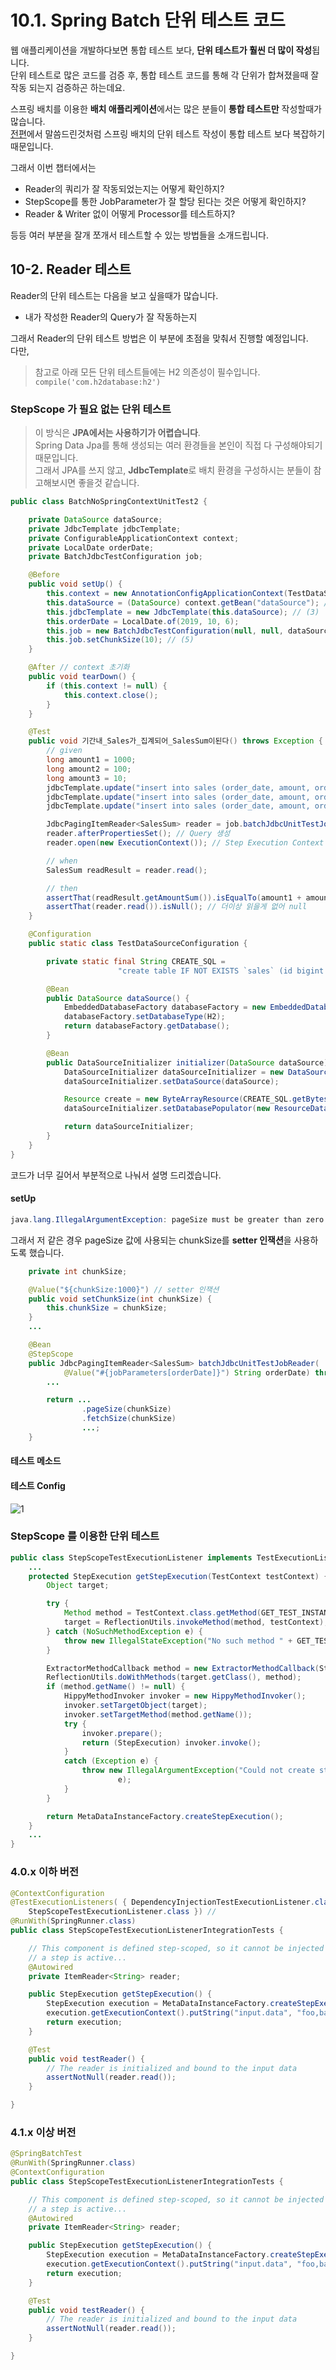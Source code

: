 # 10.1. Spring Batch 단위 테스트 코드

웹 애플리케이션을 개발하다보면 통합 테스트 보다, **단위 테스트가 훨씬 더 많이 작성**됩니다.  
단위 테스트로 많은 코드를 검증 후, 통합 테스트 코드를 통해 각 단위가 합쳐졌을때 잘 작동 되는지 검증하곤 하는데요.  
  
스프링 배치를 이용한 **배치 애플리케이션**에서는 많은 분들이 **통합 테스트만** 작성할때가 많습니다.  
[전편](https://jojoldu.tistory.com/455)에서 말씀드린것처럼 스프링 배치의 단위 테스트 작성이 통합 테스트 보다 복잡하기 때문입니다.  
  
그래서 이번 챕터에서는

* Reader의 쿼리가 잘 작동되었는지는 어떻게 확인하지?
* StepScope를 통한 JobParameter가 잘 할당 된다는 것은 어떻게 확인하지?
* Reader & Writer 없이 어떻게 Processor를 테스트하지?

등등 여러 부분을 잘개 쪼개서 테스트할 수 있는 방법들을 소개드립니다.

## 10-2. Reader 테스트

Reader의 단위 테스트는 다음을 보고 싶을때가 많습니다.

* 내가 작성한 Reader의 Query가 잘 작동하는지

그래서 Reader의 단위 테스트 방법은 이 부분에 초점을 맞춰서 진행할 예정입니다.  
다만, 

> 참고로 아래 모든 단위 테스트들에는 H2 의존성이 필수입니다.
> ```compile('com.h2database:h2')```



### StepScope 가 필요 없는 단위 테스트

> 이 방식은 **JPA에서는 사용하기가 어렵습니다**.  
> Spring Data Jpa를 통해 생성되는 여러 환경들을 본인이 직접 다 구성해야되기 때문입니다.  
> 그래서 JPA를 쓰지 않고, **JdbcTemplate**로 배치 환경을 구성하시는 분들이 참고해보시면 좋을것 같습니다.


```java
public class BatchNoSpringContextUnitTest2 {

    private DataSource dataSource;
    private JdbcTemplate jdbcTemplate;
    private ConfigurableApplicationContext context;
    private LocalDate orderDate;
    private BatchJdbcTestConfiguration job;

    @Before
    public void setUp() {
        this.context = new AnnotationConfigApplicationContext(TestDataSourceConfiguration.class); // (1)
        this.dataSource = (DataSource) context.getBean("dataSource"); // (2)
        this.jdbcTemplate = new JdbcTemplate(this.dataSource); // (3)
        this.orderDate = LocalDate.of(2019, 10, 6);
        this.job = new BatchJdbcTestConfiguration(null, null, dataSource); // (4)
        this.job.setChunkSize(10); // (5)
    }

    @After // context 초기화
    public void tearDown() {
        if (this.context != null) {
            this.context.close();
        }
    }

    @Test
    public void 기간내_Sales가_집계되어_SalesSum이된다() throws Exception {
        // given
        long amount1 = 1000;
        long amount2 = 100;
        long amount3 = 10;
        jdbcTemplate.update("insert into sales (order_date, amount, order_no) values (?, ?, ?)", orderDate, amount1, "1");
        jdbcTemplate.update("insert into sales (order_date, amount, order_no) values (?, ?, ?)", orderDate, amount2, "2");
        jdbcTemplate.update("insert into sales (order_date, amount, order_no) values (?, ?, ?)", orderDate, amount3, "3");

        JdbcPagingItemReader<SalesSum> reader = job.batchJdbcUnitTestJobReader(orderDate.format(FORMATTER));
        reader.afterPropertiesSet(); // Query 생성
        reader.open(new ExecutionContext()); // Step Execution Context 할당

        // when
        SalesSum readResult = reader.read();

        // then
        assertThat(readResult.getAmountSum()).isEqualTo(amount1 + amount2 + amount3); // 첫번째 결과 조회
        assertThat(reader.read()).isNull(); // 더이상 읽을게 없어 null
    }

    @Configuration
    public static class TestDataSourceConfiguration {

        private static final String CREATE_SQL =
                        "create table IF NOT EXISTS `sales` (id bigint not null auto_increment, amount bigint not null, order_date date, order_no varchar(255), primary key (id)) engine=InnoDB;";

        @Bean
        public DataSource dataSource() {
            EmbeddedDatabaseFactory databaseFactory = new EmbeddedDatabaseFactory();
            databaseFactory.setDatabaseType(H2);
            return databaseFactory.getDatabase();
        }

        @Bean
        public DataSourceInitializer initializer(DataSource dataSource) {
            DataSourceInitializer dataSourceInitializer = new DataSourceInitializer();
            dataSourceInitializer.setDataSource(dataSource);

            Resource create = new ByteArrayResource(CREATE_SQL.getBytes());
            dataSourceInitializer.setDatabasePopulator(new ResourceDatabasePopulator(create));

            return dataSourceInitializer;
        }
    }
}
```

코드가 너무 길어서 부분적으로 나눠서 설명 드리겠습니다.  

#### setUp


```java
java.lang.IllegalArgumentException: pageSize must be greater than zero
```

그래서 저 같은 경우 pageSize 값에 사용되는 chunkSize를 **setter 인잭션**을 사용하도록 했습니다.

```java
    private int chunkSize;

    @Value("${chunkSize:1000}") // setter 인잭션
    public void setChunkSize(int chunkSize) {
        this.chunkSize = chunkSize;
    }
    ...

    @Bean
    @StepScope
    public JdbcPagingItemReader<SalesSum> batchJdbcUnitTestJobReader(
            @Value("#{jobParameters[orderDate]}") String orderDate) throws Exception {
        ...

        return ...
                .pageSize(chunkSize)
                .fetchSize(chunkSize)
                ...;
    }
```

#### 테스트 메소드

#### 테스트 Config



![1](./images/1.png)

### StepScope 를 이용한 단위 테스트


```java
public class StepScopeTestExecutionListener implements TestExecutionListener {
    ...
    protected StepExecution getStepExecution(TestContext testContext) {
		Object target;

		try {
			Method method = TestContext.class.getMethod(GET_TEST_INSTANCE_METHOD);
			target = ReflectionUtils.invokeMethod(method, testContext);
		} catch (NoSuchMethodException e) {
			throw new IllegalStateException("No such method " + GET_TEST_INSTANCE_METHOD + " on provided TestContext", e);
		}

		ExtractorMethodCallback method = new ExtractorMethodCallback(StepExecution.class, "getStepExecution");
		ReflectionUtils.doWithMethods(target.getClass(), method);
		if (method.getName() != null) {
			HippyMethodInvoker invoker = new HippyMethodInvoker();
			invoker.setTargetObject(target);
			invoker.setTargetMethod(method.getName());
			try {
				invoker.prepare();
				return (StepExecution) invoker.invoke();
			}
			catch (Exception e) {
				throw new IllegalArgumentException("Could not create step execution from method: " + method.getName(),
						e);
			}
		}

		return MetaDataInstanceFactory.createStepExecution();
	}
    ...
}
```

### 4.0.x 이하 버전

```java
@ContextConfiguration
@TestExecutionListeners( { DependencyInjectionTestExecutionListener.class,
    StepScopeTestExecutionListener.class }) // 
@RunWith(SpringRunner.class)
public class StepScopeTestExecutionListenerIntegrationTests {

    // This component is defined step-scoped, so it cannot be injected unless
    // a step is active...
    @Autowired
    private ItemReader<String> reader;

    public StepExecution getStepExecution() {
        StepExecution execution = MetaDataInstanceFactory.createStepExecution();
        execution.getExecutionContext().putString("input.data", "foo,bar,spam");
        return execution;
    }

    @Test
    public void testReader() {
        // The reader is initialized and bound to the input data
        assertNotNull(reader.read());
    }

}
```

### 4.1.x 이상 버전

```java
@SpringBatchTest
@RunWith(SpringRunner.class)
@ContextConfiguration
public class StepScopeTestExecutionListenerIntegrationTests {

    // This component is defined step-scoped, so it cannot be injected unless
    // a step is active...
    @Autowired
    private ItemReader<String> reader;

    public StepExecution getStepExecution() {
        StepExecution execution = MetaDataInstanceFactory.createStepExecution();
        execution.getExecutionContext().putString("input.data", "foo,bar,spam");
        return execution;
    }

    @Test
    public void testReader() {
        // The reader is initialized and bound to the input data
        assertNotNull(reader.read());
    }

}
```
